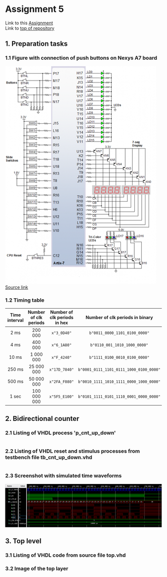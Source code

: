 # Assignment 5
Link to this [Assignment](https://github.com/ondrasouk/Digital-electronics-1/tree/main/Labs/05-counter)  
Link to [top of repository](https://github.com/ondrasouk/Digital-electronics-1)
## 1. Preparation tasks
### 1.1 Figure with connection of push buttons on Nexys A7 board
![](../03-vivado/images/n4r.png)  
[Source link](https://reference.digilentinc.com/_media/reference/programmable-logic/nexys-a7/n4r.png)
### 1.2 Timing table
| **Time interval** | **Number of clk periods** | **Number of clk periods in hex** | **Number of clk periods in binary** |
   | :-: | :-: | :-: | :-: |
   | 2&nbsp;ms | 200 000 | `x"3_0D40"` | `b"0011_0000_1101_0100_0000"` |
   | 4&nbsp;ms | 400 000 |`x"6_1A80"` | `b"0110_001_1010_1000_0000"` |
   | 10&nbsp;ms | 1 000 000 |`x"F_4240"`| `b"1111_0100_0010_0100_0000"` |
   | 250&nbsp;ms | 25 000 000 | `x"17D_7840"` | `b"0001_0111_1101_0111_1000_0100_0000"` |
   | 500&nbsp;ms | 50 000 000 | `x"2FA_F080"` | `b"0010_1111_1010_1111_0000_1000_0000"` |
   | 1&nbsp;sec | 100 000 000 | `x"5F5_E100"` | `b"0101_1111_0101_1110_0001_0000_0000"` |
## 2. Bidirectional counter
### 2.1 Listing of VHDL process 'p_cnt_up_down'
```VHDL

```
### 2.2 Listing of VHDL reset and stimulus processes from testbench file tb_cnt_up_down.vhd
```VHDL

```
### 2.3 Screenshot with simulated time waveforms
![](images/sc1.png)

## 3. Top level
### 3.1 Listing of VHDL code from source file top.vhd

### 3.2 Image of the top layer

